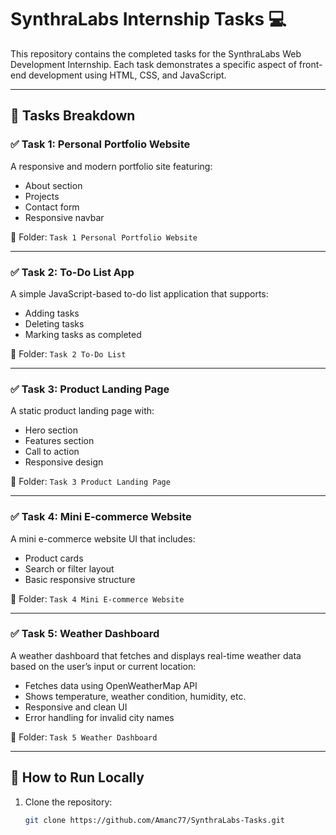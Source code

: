 # SynthraLabs Internship Tasks 💻

This repository contains the completed tasks for the SynthraLabs Web Development Internship. Each task demonstrates a specific aspect of front-end development using HTML, CSS, and JavaScript.

---

## 📌 Tasks Breakdown

### ✅ Task 1: Personal Portfolio Website

A responsive and modern portfolio site featuring:

- About section  
- Projects  
- Contact form  
- Responsive navbar  

📂 Folder: `Task 1 Personal Portfolio Website`

---

### ✅ Task 2: To-Do List App

A simple JavaScript-based to-do list application that supports:

- Adding tasks  
- Deleting tasks  
- Marking tasks as completed  

📂 Folder: `Task 2 To-Do List`

---

### ✅ Task 3: Product Landing Page

A static product landing page with:

- Hero section  
- Features section  
- Call to action  
- Responsive design  

📂 Folder: `Task 3 Product Landing Page`

---

### ✅ Task 4: Mini E-commerce Website

A mini e-commerce website UI that includes:

- Product cards  
- Search or filter layout  
- Basic responsive structure  

📂 Folder: `Task 4 Mini E-commerce Website`

---

### ✅ Task 5: Weather Dashboard

A weather dashboard that fetches and displays real-time weather data based on the user’s input or current location:

- Fetches data using OpenWeatherMap API  
- Shows temperature, weather condition, humidity, etc.  
- Responsive and clean UI  
- Error handling for invalid city names  

📂 Folder: `Task 5 Weather Dashboard`

---

## 🚀 How to Run Locally

1. Clone the repository:
   ```bash
   git clone https://github.com/Amanc77/SynthraLabs-Tasks.git
